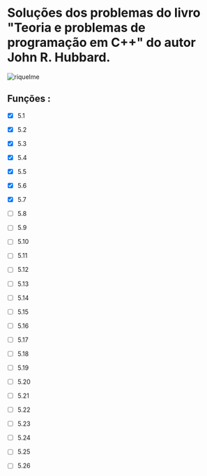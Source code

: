 # Soluções dos problemas do livro "Teoria e problemas de programação em C++" do autor John R. Hubbard.



![riquelme](https://encrypted-tbn0.gstatic.com/images?q=tbn:ANd9GcRMzg9MJG1dMcaI-fooiDNscpBMv64C7Bh3Qw&usqp=CAU)

## Funções :
- [x] 5.1
- [x] 5.2
- [x] 5.3
- [x] 5.4
- [x] 5.5
- [x] 5.6
- [x] 5.7
- [ ] 5.8
- [ ] 5.9
- [ ] 5.10
- [ ] 5.11
- [ ] 5.12
- [ ] 5.13
- [ ] 5.14
- [ ] 5.15
- [ ] 5.16
- [ ] 5.17
- [ ] 5.18
- [ ] 5.19
- [ ] 5.20
- [ ] 5.21
- [ ] 5.22
- [ ] 5.23
- [ ] 5.24
- [ ] 5.25
- [ ] 5.26






